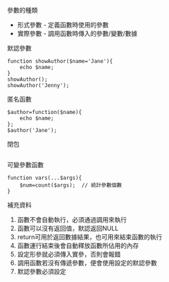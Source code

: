 參數的種類
* 形式參數 - 定義函數時使用的參數
* 實際參數 - 調用函數時傳入的參數/變數/數據

默認參數
```
function showAuthor($name='Jane'){
	echo $name;
}
showAuthor();
showAuthor('Jenny');
```

匿名函數
```
$author=function($name){
	echo $name;
};
$author('Jane');
```

閉包
```

```

可變參數函數
```
function vars(...$args){
	$num=count($args);	// 統計參數個數
}
```

補充資料
1. 函數不會自動執行，必須通過調用來執行
2. 函數可以沒有返回值，默認返回NULL
3. return可用於返回數據結果，也可用來結束函數的執行
4. 函數運行結束後會自動釋放函數所佔用的內存
5. 設定形參就必須傳入實參，否則會報錯
6. 調用函數若沒有傳遞參數，便會使用設定的默認參數
7. 默認參數必須設定